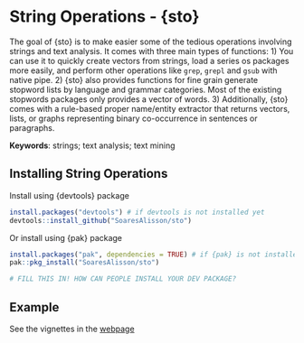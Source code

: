
<!-- README.md is generated from README.Rmd. Please edit that file -->

# String Operations - {sto}

<!-- badges: start -->
<!-- badges: end -->

The goal of {sto} is to make easier some of the tedious operations
involving strings and text analysis. It comes with three main types of
functions: 1) You can use it to quickly create vectors from strings,
load a series os packages more easily, and perform other operations like
`grep`, `grepl` and `gsub` with native pipe. 2) {sto} also provides
functions for fine grain generate stopword lists by language and grammar
categories. Most of the existing stopwords packages only provides a
vector of words. 3) Additionally, {sto} comes with a rule-based proper
name/entity extractor that returns vectors, lists, or graphs
representing binary co-occurrence in sentences or paragraphs.

**Keywords**: strings; text analysis; text mining

## Installing String Operations

Install using {devtools} package

``` r
install.packages("devtools") # if devtools is not installed yet
devtools::install_github("SoaresAlisson/sto")
```

Or install using {pak} package

``` r
install.packages("pak", dependencies = TRUE) # if {pak} is not installed yet
pak::pkg_install("SoaresAlisson/sto")
```

``` r
# FILL THIS IN! HOW CAN PEOPLE INSTALL YOUR DEV PACKAGE?
```

## Example

See the vignettes in the
[webpage](https://soaresalisson.github.io/sto/index.html)
